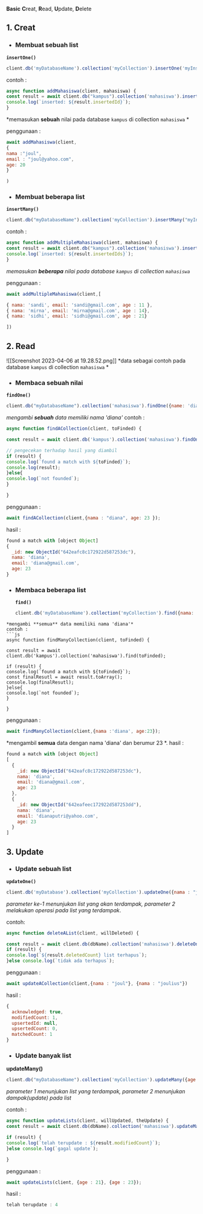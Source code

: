 **Basic** **C**reat, **R**ead, **U**pdate, **D**elete

## 1. Creat

- ### Membuat sebuah list

**`insertOne()`** 
```js
client.db('myDatabaseName').collection('myCollection').insertOne('myInsert');
```
contoh :
```js
async function addMahasiswa(client, mahasiswa) {
const result = await client.db("kampus").collection('mahasiswa').insertOne(mahasiswa);
console.log(`inserted: ${result.insertedId}`);
}
```
*memasukan **sebuah** nilai pada database `kampus` di collection `mahasiswa` *

penggunaan :
```js
await addMahasiswa(client,
{
nama :"joul",
email : "joul@yahoo.com",
age: 20
}

)
```


- ### Membuat beberapa list

**`insertMany()`**
```js
client.db("myDatabaseName").collection('myCollection').insertMany("myInserts");
```
contoh :
```js
async function addMultipleMahasiswa(client, mahasiswa) {
const result = await client.db("kampus").collection('mahasiswa').insertMany(mahasiswa);
console.log(`inserted: ${result.insertedIds}`);
}
```
*memasukan **beberapa** nilai pada database `kampus` di collection `mahasiswa`*

penggunaan :
```js
await addMultipleMahasiswa(client,[

{ nama: 'sandi', email: 'sandi@gmail.com', age : 11 },
{ nama: 'mirna', email: 'mirna@gmail.com', age : 14},
{ nama: 'sidhi', email: 'sidhi@gmail.com', age : 21}

])
```


## 2. Read

![[Screenshot 2023-04-06 at 19.28.52.png]]
*data sebagai contoh pada database `kampus` di collection `mahasiswa` *

- ### Membaca sebuah nilai

**`findOne()`**
```js
client.db("myDatabaseName").collection('mahasiswa').findOne({name: 'diana'});
```
*mengambi **sebuah** data memiliki nama 'diana'*
contoh :
```js
async function findACollection(client, toFinded) {

const result = await client.db('kampus').collection('mahasiswa').findOne(toFinded);

// pengecekan terhadap hasil yang diambil 
if (result) {
console.log(`found a match with ${toFinded}`);
console.log(result);
}else{
console.log(`not founded`);
}

}
```


penggunaan : 
```js
await findACollection(client,{nama : "diana", age: 23 });
```
hasil :
```js
found a match with [object Object]
{
  _id: new ObjectId("642eafc8c172922d587253dc"),
  nama: 'diana',
  email: 'diana@gmail.com',
  age: 23
}

```


- ### Membaca beberapa list
  
  **`find()`**
  ```js
  client.db('myDatabaseName').collection('myCollection').find({nama: 'diana'});
```
*mengambi **semua** data memiliki nama 'diana'*
contoh :
```js
async function findManyCollection(client, toFinded) {

const result = await client.db('kampus').collection('mahasiswa').find(toFinded);

if (result) {
console.log(`found a match with ${toFinded}`);
const finalResutl = await result.toArray();
console.log(finalResutl);
}else{
console.log(`not founded`);
}

}
```


penggunaan : 
```js
await findManyCollection(client,{nama :'diana', age:23});
```
*mengambil **semua** data dengan  nama 'diana' dan berumur 23 *.
hasil :
```js
found a match with [object Object]
[
  {
    _id: new ObjectId("642eafc8c172922d587253dc"),
    nama: 'diana',
    email: 'diana@gmail.com',
    age: 23
  },
  {
    _id: new ObjectId("642eafeec172922d587253dd"),
    nama: 'diana',
    email: 'dianaputri@yahoo.com',
    age: 23
  }
]

```


## 3. Update

- ### Update sebuah list

**`updateOne()`**
```js
client.db('myDatabase').collection('myCollection').updateOne({nama : "joulius"}, { $set: {nama : "julius"} })
```
*parameter ke-1 menunjukan list yang akan terdampak, parameter 2 melakukan operasi pada list yang terdampak*.

contoh:
```js
async function deleteAList(client, willDeleted) {

const result = await client.db(dbName).collection('mahasiswa').deleteOne({nama : willDeleted})
if (result) {
console.log(`${result.deletedCount} list terhapus`);
}else console.log(`tidak ada terhapus`);
```

penggunaan :
```js
await updateACollection(client,{nama : "joul"}, {nama : "joulius"})
```

hasil :
```js
{
  acknowledged: true,
  modifiedCount: 1,
  upsertedId: null,
  upsertedCount: 0,
  matchedCount: 1
}
```

- ### Update banyak list

**updateMany()**
```js
client.db("myDatabaseName").collection('myCollection').updateMany({age : 14}, { $set: {age : 17}})
```
*parameter 1 menunjukan list yang terdampak, parameter 2 menunjukan dampak(update) pada list*

contoh :
```js
async function updateLists(client, willUpdated, theUpdate) {
const result = await client.db(dbName).collection('mahasiswa').updateMany(willUpdated, { $set: theUpdate})

if (result) {
console.log(`telah terupdate : ${result.modifiedCount}`);
}else console.log(`gagal update`);

}
```

penggunaan : 
```js
await updateLists(client, {age : 21}, {age : 23});
```

hasil :
```js
telah terupdate : 4
```